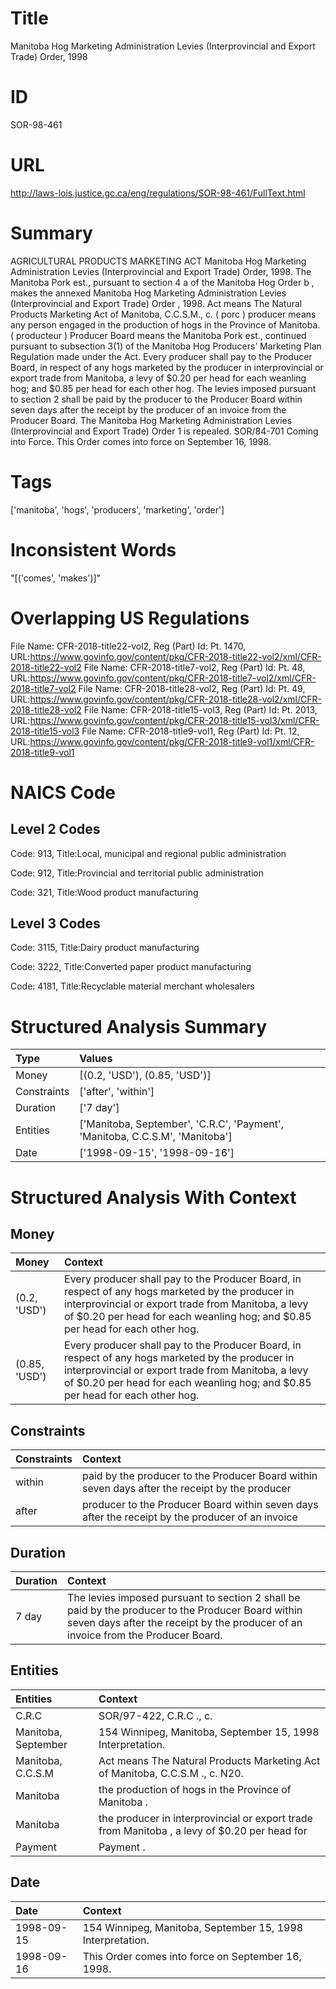 # Title
Manitoba Hog Marketing Administration Levies (Interprovincial and Export Trade) Order, 1998


# ID
SOR-98-461

# URL
http://laws-lois.justice.gc.ca/eng/regulations/SOR-98-461/FullText.html


# Summary
AGRICULTURAL PRODUCTS MARKETING ACT Manitoba Hog Marketing Administration Levies (Interprovincial and Export Trade) Order, 1998.
The Manitoba Pork est., pursuant to section 4 a  of the  Manitoba Hog Order b , makes the annexed  Manitoba Hog Marketing Administration Levies (Interprovincial and Export Trade) Order , 1998.
Act  means  The Natural Products Marketing Act  of Manitoba, C.C.S.M., c.
( porc ) producer  means any person engaged in the production of hogs in the Province of Manitoba.
( producteur ) Producer Board  means the Manitoba Pork est., continued pursuant to subsection 3(1) of the  Manitoba Hog Producers’ Marketing Plan Regulation  made under the Act.
Every producer shall pay to the Producer Board, in respect of any hogs marketed by the producer in interprovincial or export trade from Manitoba, a levy of $0.20 per head for each weanling hog; and $0.85 per head for each other hog.
The levies imposed pursuant to section 2 shall be paid by the producer to the Producer Board within seven days after the receipt by the producer of an invoice from the Producer Board.
The Manitoba Hog Marketing Administration Levies (Interprovincial and Export Trade) Order 1  is repealed.
SOR/84-701 Coming into Force.
This Order comes into force on September 16, 1998.


# Tags
['manitoba', 'hogs', 'producers', 'marketing', 'order']


# Inconsistent Words
"[('comes', 'makes')]"


# Overlapping US Regulations
File Name: CFR-2018-title22-vol2, Reg (Part) Id: Pt. 1470, URL:https://www.govinfo.gov/content/pkg/CFR-2018-title22-vol2/xml/CFR-2018-title22-vol2
File Name: CFR-2018-title7-vol2, Reg (Part) Id: Pt. 48, URL:https://www.govinfo.gov/content/pkg/CFR-2018-title7-vol2/xml/CFR-2018-title7-vol2
File Name: CFR-2018-title28-vol2, Reg (Part) Id: Pt. 49, URL:https://www.govinfo.gov/content/pkg/CFR-2018-title28-vol2/xml/CFR-2018-title28-vol2
File Name: CFR-2018-title15-vol3, Reg (Part) Id: Pt. 2013, URL:https://www.govinfo.gov/content/pkg/CFR-2018-title15-vol3/xml/CFR-2018-title15-vol3
File Name: CFR-2018-title9-vol1, Reg (Part) Id: Pt. 12, URL:https://www.govinfo.gov/content/pkg/CFR-2018-title9-vol1/xml/CFR-2018-title9-vol1



# NAICS Code
## Level 2 Codes
Code: 913, Title:Local, municipal and regional public administration

Code: 912, Title:Provincial and territorial public administration

Code: 321, Title:Wood product manufacturing




## Level 3 Codes
Code: 3115, Title:Dairy product manufacturing

Code: 3222, Title:Converted paper product manufacturing

Code: 4181, Title:Recyclable material merchant wholesalers







# Structured Analysis Summary
| Type        | Values                                                                       |
|:------------|:-----------------------------------------------------------------------------|
| Money       | [(0.2, 'USD'), (0.85, 'USD')]                                                |
| Constraints | ['after', 'within']                                                          |
| Duration    | ['7 day']                                                                    |
| Entities    | ['Manitoba, September', 'C.R.C', 'Payment', 'Manitoba, C.C.S.M', 'Manitoba'] |
| Date        | ['1998-09-15', '1998-09-16']                                                 |


# Structured Analysis With Context
 


## Money
| Money         | Context                                                                                                                                                                                                                                  |
|:--------------|:-----------------------------------------------------------------------------------------------------------------------------------------------------------------------------------------------------------------------------------------|
| (0.2, 'USD')  | Every producer shall pay to the Producer Board, in respect of any hogs marketed by the producer in interprovincial or export trade from Manitoba, a levy of $0.20 per head for each weanling hog; and $0.85 per head for each other hog. |
| (0.85, 'USD') | Every producer shall pay to the Producer Board, in respect of any hogs marketed by the producer in interprovincial or export trade from Manitoba, a levy of $0.20 per head for each weanling hog; and $0.85 per head for each other hog. |


## Constraints
| Constraints   | Context                                                                                          |
|:--------------|:-------------------------------------------------------------------------------------------------|
| within        | paid by the producer to the Producer Board within seven days after the receipt by the producer   |
| after         | producer to the Producer Board within seven days after the receipt by the producer of an invoice |


## Duration
| Duration   | Context                                                                                                                                                                                 |
|:-----------|:----------------------------------------------------------------------------------------------------------------------------------------------------------------------------------------|
| 7 day      | The levies imposed pursuant to section 2 shall be paid by the producer to the Producer Board within seven days after the receipt by the producer of an invoice from the Producer Board. |


## Entities
| Entities            | Context                                                                                      |
|:--------------------|:---------------------------------------------------------------------------------------------|
| C.R.C               | SOR/97-422,  C.R.C ., c.                                                                     |
| Manitoba, September | 154 Winnipeg,  Manitoba, September  15, 1998 Interpretation.                                 |
| Manitoba, C.C.S.M   | Act  means  The Natural Products Marketing Act  of  Manitoba, C.C.S.M ., c. N20.             |
| Manitoba            | the production of hogs in the Province of Manitoba .                                         |
| Manitoba            | the producer in interprovincial or export trade from Manitoba , a levy of $0.20 per head for |
| Payment             | Payment .                                                                                    |


## Date
| Date       | Context                                                    |
|:-----------|:-----------------------------------------------------------|
| 1998-09-15 | 154 Winnipeg, Manitoba, September 15, 1998 Interpretation. |
| 1998-09-16 | This Order comes into force on September 16, 1998.         |


